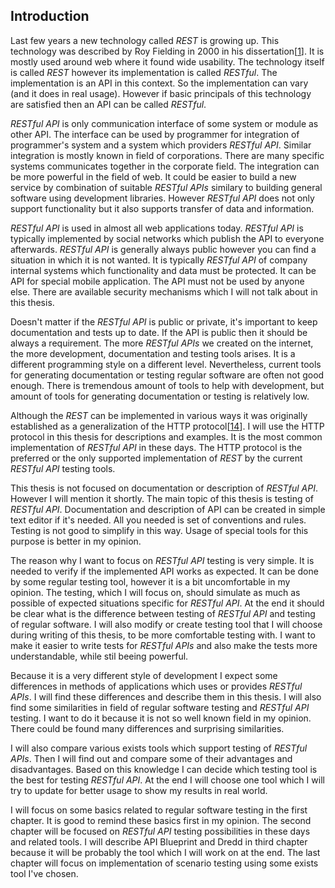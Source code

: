 ## Introduction

Last few years a new technology called _REST_ is growing up. This technology was described by Roy Fielding in 2000 in his dissertation[[1](../README.md/#Fielding2000)]. It is mostly used around web where it found wide usability. The technology itself is called _REST_ however its implementation is called _RESTful_. The implementation is an API in this context. So the implementation can vary (and it does in real usage). However if basic principals of this technology are satisfied then an API can be called _RESTful_.

_RESTful API_ is only communication interface of some system or module as other API. The interface can be used by programmer for integration of programmer's system and a system which providers _RESTful API_. Similar integration is mostly known in field of corporations. There are many specific systems communicates together in the corporate field. The integration can be more powerful in the field of web. It could be easier to build a new service by combination of suitable _RESTful APIs_ similary to building general software using development libraries. However _RESTful API_ does not only support functionality but it also supports transfer of data and information.

_RESTful API_ is used in almost all web applications today. _RESTful API_ is typically implemented by social networks which publish the API to everyone afterwards. _RESTful API_ is generally always public however you can find a situation in which it is not wanted. It is typically _RESTful API_ of company internal systems which functionality and data must be protected. It can be API for special mobile application. The API must not be used by anyone else. There are available security mechanisms which I will not talk about in this thesis.

Doesn't matter if the _RESTful API_ is public or private, it's important to keep documentation and tests up to date. If the API is public then it should be always a requirement. The more _RESTful APIs_ we created on the internet, the more development, documentation and testing tools arises. It is a different programming style on a different level. Nevertheless, current tools for generating documentation or testing regular software are often not good enough. There is tremendous amount of tools to help with development, but amount of tools for generating documentation or testing is relatively low.

Although the _REST_ can be implemented in various ways it was originally established as a generalization of the HTTP protocol[[14](../README.md/#HTTP)]. I will use the HTTP protocol in this thesis for descriptions and examples. It is the most common implementation of _RESTful API_ in these days. The HTTP protocol is the preferred or the only supported implementation of _REST_ by the current _RESTful API_ testing tools.

This thesis is not focused on documentation or description of _RESTful API_. However I will mention it shortly. The main topic of this thesis is testing of _RESTful API_. Documentation and description of API can be created in simple text editor if it's needed. All you needed is set of conventions and rules. Testing is not good to simplify in this way. Usage of special tools for this purpose is better in my opinion.

The reason why I want to focus on _RESTful API_ testing is very simple. It is needed to verify if the implemented API works as expected. It can be done by some regular testing tool, however it is a bit uncomfortable in my opinion. The testing, which I will focus on, should simulate as much as possible of expected situations specific for _RESTful API_. At the end it should be clear what is the difference between testing of _RESTful API_ and testing of regular software. I will also modify or create testing tool that I will choose during writing of this thesis, to be more comfortable testing with. I want to make it easier to write tests for _RESTful APIs_ and also make the tests more understandable, while stil beeing powerful.

Because it is a very different style of development I expect some differences in methods of applications which uses or provides _RESTful APIs_. I will find these differences and describe them in this thesis. I will also find some similarities in field of regular software testing and _RESTful API_ testing. I want to do it because it is not so well known field in my opinion. There could be found many differences and surprising similarities.

I will also compare various exists tools which support testing of _RESTful APIs_. Then I will find out and compare some of their advantages and disadvantages. Based on this knowledge I can decide which testing tool is the best for testing _RESTful API_. At the end I will choose one tool which I will try to update for better usage to show my results in real world.

I will focus on some basics related to regular software testing in the first chapter. It is good to remind these basics first in my opinion. The second chapter will be focused on _RESTful API_ testing possibilities in these days and related tools. I will describe API Blueprint and Dredd in third chapter because it will be probably the tool which I will work on at the end. The last chapter will focus on implementation of scenario testing using some exists tool I've chosen.
